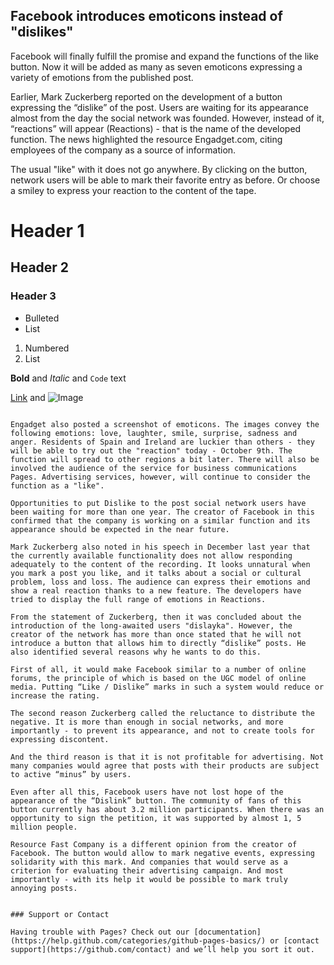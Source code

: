 ## Facebook introduces emoticons instead of "dislikes"

Facebook will finally fulfill the promise and expand the functions of the like button. Now it will be added as many as seven emoticons expressing a variety of emotions from the published post.

 

Earlier, Mark Zuckerberg reported on the development of a button expressing the “dislike” of the post. Users are waiting for its appearance almost from the day the social network was founded. However, instead of it, “reactions” will appear (Reactions) - that is the name of the developed function. The news highlighted the resource Engadget.com, citing employees of the company as a source of information.

The usual "like" with it does not go anywhere. By clicking on the button, network users will be able to mark their favorite entry as before. Or choose a smiley to express your reaction to the content of the tape.

# Header 1
## Header 2
### Header 3

- Bulleted
- List

1. Numbered
2. List

**Bold** and _Italic_ and `Code` text

[Link](url) and ![Image](src)
```

Engadget also posted a screenshot of emoticons. The images convey the following emotions: love, laughter, smile, surprise, sadness and anger. Residents of Spain and Ireland are luckier than others - they will be able to try out the "reaction" today - October 9th. The function will spread to other regions a bit later. There will also be involved the audience of the service for business communications Pages. Advertising services, however, will continue to consider the function as a "like".

Opportunities to put Dislike to the post social network users have been waiting for more than one year. The creator of Facebook in this confirmed that the company is working on a similar function and its appearance should be expected in the near future.

Mark Zuckerberg also noted in his speech in December last year that the currently available functionality does not allow responding adequately to the content of the recording. It looks unnatural when you mark a post you like, and it talks about a social or cultural problem, loss and loss. The audience can express their emotions and show a real reaction thanks to a new feature. The developers have tried to display the full range of emotions in Reactions.

From the statement of Zuckerberg, then it was concluded about the introduction of the long-awaited users "dislayka". However, the creator of the network has more than once stated that he will not introduce a button that allows him to directly “dislike” posts. He also identified several reasons why he wants to do this.

First of all, it would make Facebook similar to a number of online forums, the principle of which is based on the UGC model of online media. Putting “Like / Dislike” marks in such a system would reduce or increase the rating.

The second reason Zuckerberg called the reluctance to distribute the negative. It is more than enough in social networks, and more importantly - to prevent its appearance, and not to create tools for expressing discontent.

And the third reason is that it is not profitable for advertising. Not many companies would agree that posts with their products are subject to active “minus” by users.

Even after all this, Facebook users have not lost hope of the appearance of the “Dislink” button. The community of fans of this button currently has about 3.2 million participants. When there was an opportunity to sign the petition, it was supported by almost 1, 5 million people.

Resource Fast Company is a different opinion from the creator of Facebook. The button would allow to mark negative events, expressing solidarity with this mark. And companies that would serve as a criterion for evaluating their advertising campaign. And most importantly - with its help it would be possible to mark truly annoying posts.


### Support or Contact

Having trouble with Pages? Check out our [documentation](https://help.github.com/categories/github-pages-basics/) or [contact support](https://github.com/contact) and we’ll help you sort it out.
